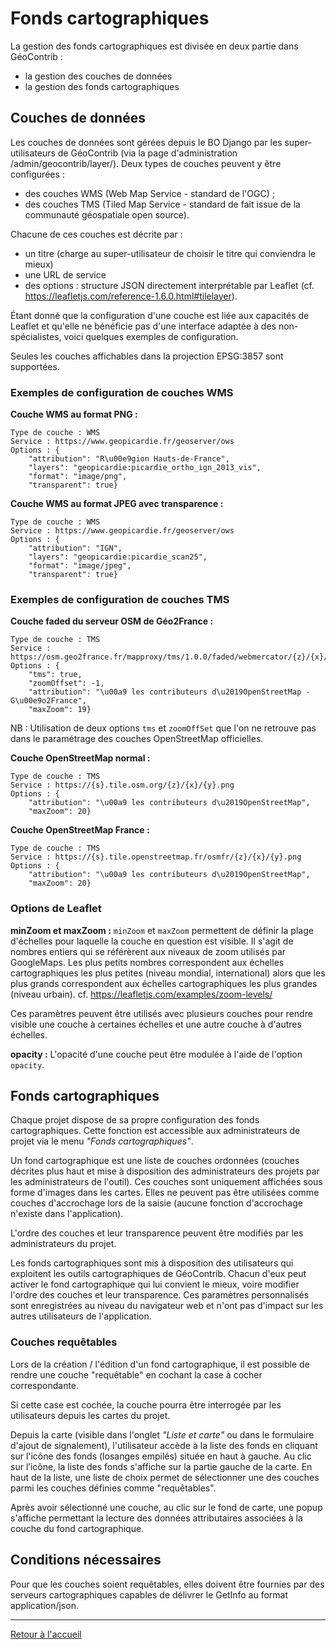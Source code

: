 # Fonds cartographiques

La gestion des fonds cartographiques est divisée en deux partie dans GéoContrib :
* la gestion des couches de données
* la gestion des fonds cartographiques

## Couches de données

Les couches de données sont gérées depuis le BO Django par les super-utilisateurs de GéoContrib (via la page d'administration
/admin/geocontrib/layer/).
Deux types de couches peuvent y être configurées :
* des couches WMS (Web Map Service - standard de l'OGC) ;
* des couches TMS (Tiled Map Service - standard de fait issue de la communauté géospatiale open source).

Chacune de ces couches est décrite par :
* un titre (charge au super-utilisateur de choisir le titre qui conviendra le mieux)
* une URL de service
* des options : structure JSON directement interprétable par Leaflet (cf. https://leafletjs.com/reference-1.6.0.html#tilelayer).

Étant donné que la configuration d'une couche est liée aux capacités de Leaflet et qu'elle ne bénéficie pas d'une interface adaptée à des non-spécialistes, voici quelques exemples de configuration.

Seules les couches affichables dans la projection EPSG:3857 sont supportées.

### Exemples de configuration de couches WMS

**Couche WMS au format PNG :**
```Titre : Ortho 2013 Picardie
Type de couche : WMS
Service : https://www.geopicardie.fr/geoserver/ows
Options : {
    "attribution": "R\u00e9gion Hauts-de-France",
    "layers": "geopicardie:picardie_ortho_ign_2013_vis",
    "format": "image/png",
    "transparent": true}
```

**Couche WMS au format JPEG avec transparence :**
```Titre : Scan25
Type de couche : WMS
Service : https://www.geopicardie.fr/geoserver/ows
Options : {
    "attribution": "IGN",
    "layers": "geopicardie:picardie_scan25",
    "format": "image/jpeg",
    "transparent": true}
```

### Exemples de configuration de couches TMS

**Couche faded du serveur OSM de Géo2France :**

```Titre : OSM Géo2France - Faded
Type de couche : TMS
Service : https://osm.geo2france.fr/mapproxy/tms/1.0.0/faded/webmercator/{z}/{x}/{y}.png
Options : {
    "tms": true,
    "zoomOffset": -1,
    "attribution": "\u00a9 les contributeurs d\u2019OpenStreetMap - G\u00e9o2France",
    "maxZoom": 19}
```
NB : Utilisation de deux options `tms` et `zoomOffSet` que l'on ne retrouve pas dans le paramétrage des couches OpenStreetMap officielles.

**Couche OpenStreetMap normal :**
```Titre : OpenStreetMap France
Type de couche : TMS
Service : https://{s}.tile.osm.org/{z}/{x}/{y}.png
Options : {
    "attribution": "\u00a9 les contributeurs d\u2019OpenStreetMap",
    "maxZoom": 20}
```

**Couche OpenStreetMap France :**
```Titre : OpenStreetMap France
Type de couche : TMS
Service : https://{s}.tile.openstreetmap.fr/osmfr/{z}/{x}/{y}.png
Options : {
    "attribution": "\u00a9 les contributeurs d\u2019OpenStreetMap",
    "maxZoom": 20}
```

### Options de Leaflet

**minZoom et maxZoom :**
`minZoom` et `maxZoom` permettent de définir la plage d'échelles pour laquelle la couche en question est visible.
Il s'agit de nombres entiers qui se référèrent aux niveaux de zoom utilisés par GoogleMaps.
Les plus petits nombres correspondent aux échelles cartographiques les plus petites (niveau mondial, international)
alors que les plus grands correspondent aux échelles cartographiques les plus grandes (niveau urbain).
cf. https://leafletjs.com/examples/zoom-levels/

Ces paramètres peuvent être utilisés avec plusieurs couches pour rendre visible une couche à certaines échelles et une autre couche à d'autres échelles.

**opacity :**
L'opacité d'une couche peut être modulée à l'aide de l'option `opacity`.


## Fonds cartographiques

Chaque projet dispose de sa propre configuration des fonds cartographiques. Cette fonction est accessible aux administrateurs de projet via le menu _"Fonds cartographiques"_.

Un fond cartographique est une liste de couches ordonnées (couches décrites plus haut et mise à disposition des administrateurs des projets par les administrateurs de l'outil). Ces couches sont uniquement affichées sous forme d'images dans les cartes. Elles ne peuvent pas être utilisées comme couches d'accrochage lors de la saisie (aucune fonction d'accrochage n'existe dans l'application).

L'ordre des couches et leur transparence peuvent être modifiés par les administrateurs du projet.

Les fonds cartographiques sont mis à disposition des utilisateurs qui exploitent les outils cartographiques de GéoContrib. Chacun d'eux peut activer le fond cartographique qui lui convient le mieux, voire modifier l'ordre des couches et leur transparence. Ces paramètres personnalisés sont enregistrées au niveau du navigateur web et n'ont pas d'impact sur les autres utilisateurs de l'application.

### Couches requêtables

Lors de la création / l'édition d'un fond cartographique, il est possible de rendre une couche "requêtable" en cochant la case à cocher correspondante.

Si cette case est cochée, la couche pourra être interrogée par les utilisateurs depuis les cartes du projet.

Depuis la carte (visible dans l'onglet _"Liste et carte"_ ou dans le formulaire d'ajout de signalement), l'utilisateur accède à la liste des fonds en cliquant sur l'icône des fonds (losanges empilés) située en haut à gauche.
Au clic sur l’icône, la liste des fonds s'affiche sur la partie gauche de la carte.
En haut de la liste, une liste de choix permet de sélectionner une des couches parmi les couches définies comme "requêtables".

Après avoir sélectionné une couche, au clic sur le fond de carte, une popup s'affiche permettant la lecture des données attributaires associées à la couche du fond cartographique.

## Conditions nécessaires

Pour que les couches soient requêtables, elles doivent être fournies par des serveurs cartographiques capables de délivrer le GetInfo au format application/json.

---

[Retour à l'accueil](<README.md>)
